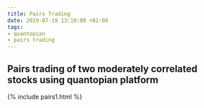```yaml
---
title: Pairs Trading
date: 2019-07-19 13:10:00 +02:00
tags:
- quantopian
- pairs trading
---
```


## Pairs trading of two moderately correlated stocks using quantopian platform


{% include pairs1.html %}